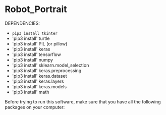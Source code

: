 # Robot_Portrait

DEPENDENCIES:

+ `pip3 install tkinter`
+ 'pip3 install' turtle
+ 'pip3 install' PIL (or pillow)
+ 'pip3 install' keras
+ 'pip3 install' tensorflow
+ 'pip3 install' numpy
+ 'pip3 install' sklearn.model_selection
+ 'pip3 install' keras.preprocessing
+ 'pip3 install' keras.dataset
+ 'pip3 install' keras.layers
+ 'pip3 install' keras.models
+ 'pip3 install' math

Before trying to run this software, make sure that you have all the following packages on your computer:

